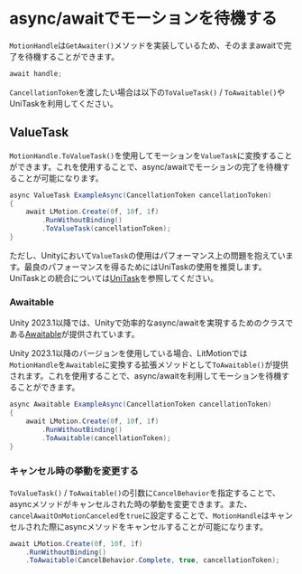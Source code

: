 # async/awaitでモーションを待機する

`MotionHandle`は`GetAwaiter()`メソッドを実装しているため、そのままawaitで完了を待機することができます。

```cs
await handle;
```

`CancellationToken`を渡したい場合は以下の`ToValueTask()` / `ToAwaitable()`やUniTaskを利用してください。

## ValueTask

`MotionHandle.ToValueTask()`を使用してモーションを`ValueTask`に変換することができます。これを使用することで、async/awaitでモーションの完了を待機することが可能になります。

```cs
async ValueTask ExampleAsync(CancellationToken cancellationToken)
{
    await LMotion.Create(0f, 10f, 1f)
        .RunWithoutBinding()
        .ToValueTask(cancellationToken);
}
```

ただし、Unityにおいて`ValueTask`の使用はパフォーマンス上の問題を抱えています。最良のパフォーマンスを得るためにはUniTaskの使用を推奨します。UniTaskとの統合については[UniTask](integration-unitask.md)を参照してください。

### Awaitable

Unity 2023.1以降では、Unityで効率的なasync/awaitを実現するためのクラスである[Awaitable](https://docs.unity3d.com/2023.1/Documentation/ScriptReference/Awaitable.html)が提供されています。

Unity 2023.1以降のバージョンを使用している場合、LitMotionでは`MotionHandle`を`Awaitable`に変換する拡張メソッドとして`ToAwaitable()`が提供されます。これを使用することで、async/awaitを利用してモーションを待機することができます。

```cs
async Awaitable ExampleAsync(CancellationToken cancellationToken)
{
    await LMotion.Create(0f, 10f, 1f)
        .RunWithoutBinding()
        .ToAwaitable(cancellationToken);
}
```

### キャンセル時の挙動を変更する

`ToValueTask()` / `ToAwaitable()`の引数に`CancelBehavior`を指定することで、asyncメソッドがキャンセルされた時の挙動を変更できます。また、`cancelAwaitOnMotionCanceled`を`true`に設定することで、`MotionHandle`はキャンセルされた際にasyncメソッドをキャンセルすることが可能になります。

```cs
await LMotion.Create(0f, 10f, 1f)
    .RunWithoutBinding()
    .ToAwaitable(CancelBehavior.Complete, true, cancellationToken);
```